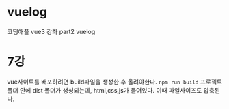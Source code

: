 # vuelog
코딩애플 vue3 강좌 part2 vuelog

# 7강
vue사이트를 배포하려면 build파일을 생성한 후 올려야한다.
``` npm run build ```
프로젝트 폴더 안에 dist 폴더가 생성되는데, html,css,js가 들어있다. 이때 파일사이즈도 압축된다.


